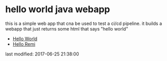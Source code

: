 
hello world java webapp
=======================

this is a simple web app that cna be used to test a ci/cd pipeline.
it builds a webapp that just returns some html that says "hello world"

* [Hello World](http://localhost:8080)
* [Hello Remi](http://localhost:8080?name=Remi)

last modified: 2017-06-25 21:38:00
